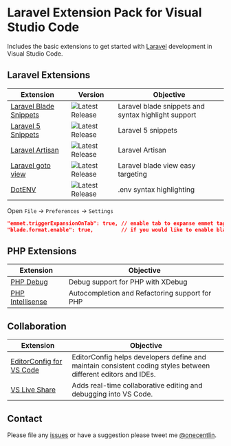 # Laravel Extension Pack for Visual Studio Code

Includes the basic extensions to get started with [Laravel](https://laravel.com) development in Visual Studio Code.

## Laravel Extensions

Extension | Version | Objective
--------- | ------- | ---------
[Laravel Blade Snippets](https://marketplace.visualstudio.com/items?itemName=onecentlin.laravel-blade) | ![Latest Release](https://vsmarketplacebadge.apphb.com/version-short/onecentlin.laravel-blade.svg) | Laravel blade snippets and syntax highlight support
[Laravel 5 Snippets](https://marketplace.visualstudio.com/items?itemName=onecentlin.laravel5-snippets) | ![Latest Release](https://vsmarketplacebadge.apphb.com/version-short/onecentlin.laravel5-snippets.svg) | Laravel 5 snippets
[Laravel Artisan](https://marketplace.visualstudio.com/items?itemName=ryannaddy.laravel-artisan) | ![Latest Release](https://vsmarketplacebadge.apphb.com/version-short/ryannaddy.laravel-artisan.svg) | Laravel Artisan
[Laravel goto view](https://marketplace.visualstudio.com/items?itemName=codingyu.laravel-goto-view) | ![Latest Release](https://vsmarketplacebadge.apphb.com/version-short/codingyu.laravel-goto-view.svg) | Laravel blade view easy targeting
[DotENV](https://marketplace.visualstudio.com/items?itemName=mikestead.dotenv) | ![Latest Release](https://vsmarketplacebadge.apphb.com/version-short/mikestead.dotenv.svg) | .env syntax highlighting

Open `File` -> `Preferences` -> `Settings`

```json
"emmet.triggerExpansionOnTab": true, // enable tab to expanse emmet tags
"blade.format.enable": true,         // if you would like to enable blade format
```

## PHP Extensions

Extension | Objective
--------- | ---------
[PHP Debug](https://marketplace.visualstudio.com/items?itemName=felixfbecker.php-debug) | Debug support for PHP with XDebug
[PHP Intellisense](https://marketplace.visualstudio.com/items?itemName=felixfbecker.php-intellisense) | Autocompletion and Refactoring support for PHP

## Collaboration

Extension | Objective
--------- | ---------
[EditorConfig for VS Code](https://marketplace.visualstudio.com/items?itemName=EditorConfig.EditorConfig) | EditorConfig helps developers define and maintain consistent coding styles between different editors and IDEs.
[VS Live Share](https://marketplace.visualstudio.com/items?itemName=MS-vsliveshare.vsliveshare) | Adds real-time collaborative editing and debugging into VS Code.

## Contact

Please file any [issues](https://github.com/onecentlin/laravel-extension-pack-vscode/issues) or have a suggestion please tweet me [@onecentlin](https://twitter.com/onecentlin).
